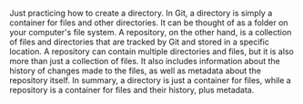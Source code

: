 Just practicing how to create a directory. In Git, a directory is simply a container for files and other directories. 
It can be thought of as a folder on your computer's file system. A repository, on the other hand, is a collection of files and directories that are tracked by Git and stored in a specific location. 
A repository can contain multiple directories and files, but it is also more than just a collection of files. 
It also includes information about the history of changes made to the files, as well as metadata about the repository itself. 
In summary, a directory is just a container for files, while a repository is a container for files and their history, plus metadata.
